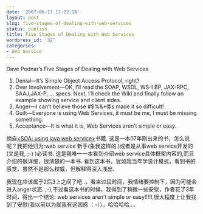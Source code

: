 ```yaml
---
date: '2007-06-17 17:22:10'
layout: post
slug: five-stages-of-dealing-with-web-services
status: publish
title: Five Stages of Dealing with Web Services
wordpress_id: '32'
categories:
- Web Service
---
```


Dave Podnar’s Five Stages of Dealing with Web Services  
1. Denial—It’s Simple Object Access Protocol, right?  
2. Over Involvement—OK, I’ll read the SOAP, WSDL, WS-I BP, JAX-RPC, SAAJ,JAX-P, ... specs. Next, I’ll check the Wiki and finally follow an example showing service and client sides.  
3. Anger—I can’t believe those #$%&*@s made it so difficult!  
4. Guilt—Everyone is using Web Services, it must be me, I must be missing  
something.  
5. Acceptance—It is what it is, Web Services aren’t simple or easy.  
  
摘自[<SOA: using java web service>](http://www.isbnonline.com/SOA-Using-Java-TM-Web-Services/book/9780130449689/)书籍. 这是一本07年刚出来的书，怎么说呢？我把他归为:web service 新手(象我这样的.)或者是从事web service开发的(又是我, ;-) )必读书. 这是我唯一一本看到介绍web service具体框架内容的,而且介绍的很详细，很清楚的一本书. 看到这本书，犹如我当年学设计模式，看到<Design Pattern Explained>书的感觉，虽然不是那么权威，但解释得深入浅出.  
  
我现在应该属于2后3上之间了吧..，看来过段时间，我情绪要控制下，因为可能会进入anger状态. ;-),不过看这本书的时候，我得到了稍微一些安慰，作者花了3年时间，得出一个结论: web services aren't simple or easy!!!!!,很大程度上让我找到了安慰(我以前以为就我有这困惑 ：-）），哈哈哈哈....    
  

